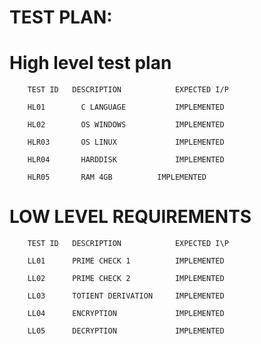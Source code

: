# TEST PLAN:

# High level test plan
        TEST ID	  DESCRIPTION	         EXPECTED I/P

        HL01	    C LANGUAGE	         IMPLEMENTED

        HL02	    OS WINDOWS	         IMPLEMENTED

        HLR03	    OS LINUX	         IMPLEMENTED

        HLR04	    HARDDISK	         IMPLEMENTED

        HLR05	    RAM 4GB	         IMPLEMENTED

# LOW LEVEL REQUIREMENTS
        TEST ID	  DESCRIPTION	         EXPECTED I\P

        LL01	  PRIME CHECK 1	         IMPLEMENTED

        LL02	  PRIME CHECK 2	         IMPLEMENTED

        LL03	  TOTIENT DERIVATION	 IMPLEMENTED

        LL04	  ENCRYPTION	         IMPLEMENTED

        LL05	  DECRYPTION	         IMPLEMENTED
